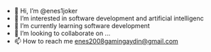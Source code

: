 - 👋 Hi, I’m @enes1joker
- 👀 I’m interested in software development and artificial intelligenc
- 🌱 I’m currently learning software development
- 💞️ I’m looking to collaborate on ...
- 📫 How to reach me enes2008gamingaydin@gmail.com

<!---
enes1joker/enes1joker is a ✨ special ✨ repository because its `README.md` (this file) appears on your GitHub profile.
You can click the Preview link to take a look at your changes.
--->
